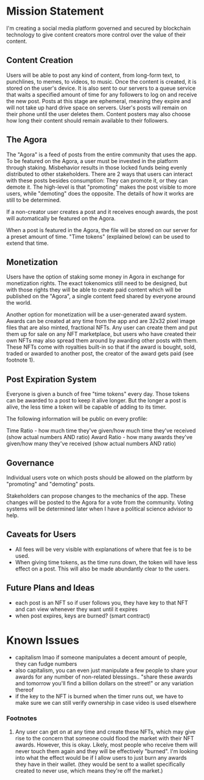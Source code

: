 # Mission Statement

I'm creating a social media platform governed and secured by blockchain technology to give content creators more control over the value of their content.

## Content Creation

Users will be able to post any kind of content, from long-form text, to punchlines, to memes, to videos, to music. Once the content is created, it is stored on the user's device. It is also sent to our servers to a queue service that waits a specified amount of time for any followers to log on and receive the new post. Posts at this stage are ephemeral, meaning they expire and will not take up hard drive space on servers. User's posts will remain on their phone until the user deletes them. Content posters may also choose how long their content should remain available to their followers.

## The Agora

The "Agora" is a feed of posts from the entire community that uses the app. To be featured on the Agora, a user must be invested in the platform through staking. Misbehavior results in those locked funds being evenly distributed to other stakeholders. There are 2 ways that users can interact with these posts besides consumption: They can promote it, or they can demote it. The high-level is that "promoting" makes the post visible to more users, while "demoting" does the opposite. The details of how it works are still to be determined.

If a non-creator user creates a post and it receives enough awards, the post will automatically be featured on the Agora.

When a post is featured in the Agora, the file will be stored on our server for a preset amount of time. "Time tokens" (explained below) can be used to extend that time.

## Monetization

Users have the option of staking some money in Agora in exchange for monetization rights. The exact tokenomics still need to be designed, but with those rights they will be able to create paid content which will be published on the "Agora", a single content feed shared by everyone around the world.

Another option for monetization will be a user-generated award system. Awards can be created at any time from the app and are 32x32 pixel image files that are also minted, fractional NFTs. Any user can create them and put them up for sale on any NFT marketplace, but users who have created their own NFTs may also spread them around by awarding other posts with them. These NFTs come with royalties built-in so that if the award is bought, sold, traded or awarded to another post, the creator of the award gets paid (see footnote 1).

## Post Expiration System

Everyone is given a bunch of free "time tokens" every day. Those tokens can be awarded to a post to keep it alive longer. But the longer a post is alive, the less time a token will be capable of adding to its timer.

The following information will be public on every profile:

Time Ratio - how much time they've given/how much time they've received (show actual numbers AND ratio)
Award Ratio - how many awards they've given/how many they've received (show actual numbers AND ratio)

## Governance

Individual users vote on which posts should be allowed on the platform by "promoting" and "demoting" posts.

Stakeholders can propose changes to the mechanics of the app. These changes will be posted to the Agora for a vote from the community. Voting systems will be determined later when I have a political science advisor to help.

## Caveats for Users

- All fees will be very visible with explanations of where that fee is to be used.
- When giving time tokens, as the time runs down, the token will have less effect on a post. This will also be made abundantly clear to the users.

## Future Plans and Ideas

- each post is an NFT so if user follows you, they have key to that NFT and can view whenever they want until it expires
- when post expires, keys are burned? (smart contract)

# Known Issues

- capitalism lmao if someone manipulates a decent amount of people, they can fudge numbers
- also capitalism, you can even just manipulate a few people to share your awards for any number of non-related blessings.. "share these awards and tomorrow you'll find a billion dollars on the street!" or any variation thereof
- if the key to the NFT is burned when the timer runs out, we have to make sure we can still verify ownership in case video is used elsewhere

### Footnotes

1. Any user can get on at any time and create these NFTs, which may give rise to the concern that someone could flood the market with their NFT awards. However, this is okay. Likely, most people who receive them will never touch them again and they will be effectively "burned". I'm looking into what the effect would be if I allow users to just burn any awards they have in their wallet. (they would be sent to a wallet specifically created to never use, which means they're off the market.)